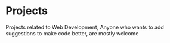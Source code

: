 # Projects
Projects related to Web Development, 
Anyone who wants to add suggestions to make code better, are mostly welcome
